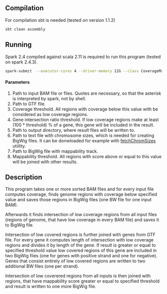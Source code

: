 ## Compilation

For compilation sbt is needed (tested on version 1.1.2)

```bash
sbt clean assembly
```
## Running

Spark 2.4 compiled against scala 2.11 is required to run this program (tested on spark 2.4.3).

```bash
spark-submit  --executor-cores 4 --driver-memory 12G --class CoverageMain bigwig-generator-assembly-0.1.jar "/data/*.bam" /data/homo_sapiens.gtf 3 0.5 /data/output /data/hg18.chrom.sizes /data/mappability.bigWig 0.5
```

#### Parameters
1. Path to input BAM file or files. Quotes are necessary, so that the asterisk is interpreted by spark, not by shell.
2. Path to GTF file.
3. Coverage threshold. All regions with coverage below this value with be considered as low coverage regions.
4. Gene intersection ratio threshold. If low coverage regions make at least (100 * threshold) % of a gene, this gene will be included in the result.
5. Path to output directory, where result files will be written to.
6. Path to text file with chromosome sizes, which is needed for creating BigWig files. It can be donwloaded for example with [fetchChromSizes](http://hgdownload.cse.ucsc.edu/admin/exe/linux.x86_64/fetchChromSizes) utiility.
7. Path to BigWig file with mappability track.
8. Mappability threshold. All regions with score above or equal to this value will be joined with other results.

## Description

This program takes one or more sorted BAM files and for every input file computes coverage, finds genome regions with coverage below specified value and saves those regions in BigWig files (one BW file for one input BAM). 

Afterwards it finds intersection of low coverage regions from all input files (regions of genome, that have low coverage in every BAM file) and saves it to BigWig file. 

Intersection of low covered regions is further joined with genes from GTF file. For every gene it computes length of intersection with low coverage regions and divides it by length of the gene. If result is greater or equal to specified threshold value low covered regions of this gene are included in two BigWig files (one for genes with positive strand and one for negative). Genes that consist entirely of low covered regions are written to two additional BW files (one per strand). 

Intersection of low coverered regions from all inputs is then joined with regions, that have mappability score greater or equal to specified threshold and result is written to one more BigWig file.
